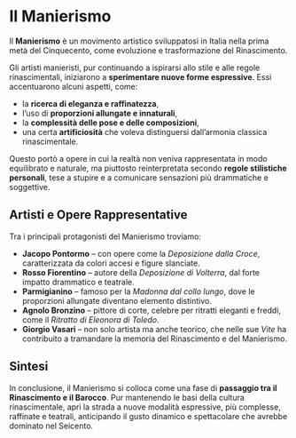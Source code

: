 # Il Manierismo

Il **Manierismo** è un movimento artistico sviluppatosi in Italia nella prima metà del Cinquecento, come evoluzione e trasformazione del Rinascimento.  

Gli artisti manieristi, pur continuando a ispirarsi allo stile e alle regole rinascimentali, iniziarono a **sperimentare nuove forme espressive**. Essi accentuarono alcuni aspetti, come:  

- la **ricerca di eleganza e raffinatezza**,  
- l’uso di **proporzioni allungate e innaturali**,  
- la **complessità delle pose e delle composizioni**,  
- una certa **artificiosità** che voleva distinguersi dall’armonia classica rinascimentale.  

Questo portò a opere in cui la realtà non veniva rappresentata in modo equilibrato e naturale, ma piuttosto reinterpretata secondo **regole stilistiche personali**, tese a stupire e a comunicare sensazioni più drammatiche e soggettive.  

## Artisti e Opere Rappresentative

Tra i principali protagonisti del Manierismo troviamo:  

- **Jacopo Pontormo** – con opere come la *Deposizione dalla Croce*, caratterizzata da colori accesi e figure slanciate.  
- **Rosso Fiorentino** – autore della *Deposizione di Volterra*, dal forte impatto drammatico e teatrale.  
- **Parmigianino** – famoso per la *Madonna dal collo lungo*, dove le proporzioni allungate diventano elemento distintivo.  
- **Agnolo Bronzino** – pittore di corte, celebre per ritratti eleganti e freddi, come il *Ritratto di Eleonora di Toledo*.  
- **Giorgio Vasari** – non solo artista ma anche teorico, che nelle sue *Vite* ha contribuito a tramandare la memoria del Rinascimento e del Manierismo.  

## Sintesi

In conclusione, il Manierismo si colloca come una fase di **passaggio tra il Rinascimento e il Barocco**. Pur mantenendo le basi della cultura rinascimentale, aprì la strada a nuove modalità espressive, più complesse, raffinate e teatrali, anticipando il gusto dinamico e spettacolare che avrebbe dominato nel Seicento.